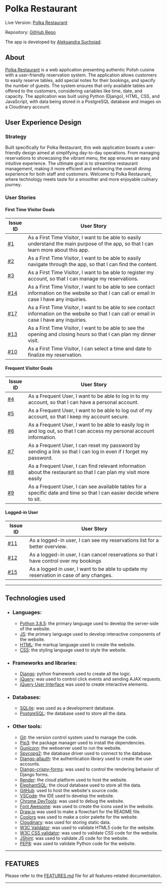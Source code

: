 # Polka Restaurant

Live Version: [Polka Restaurant](#)


Repository: [GitHub Repo](https://github.com/aleksandrasucho/polish-restaurant)

The app is developed by [Aleksandra Suchojad](https://github.com/aleksandrasucho).


## About

[Polka Restaurant](#) is a web application presenting authentic Polish cuisine with a user-friendly reservation system. The application allows customers to easily reserve tables, add special notes for their bookings, and specify the number of guests. The system ensures that only available tables are offered to the customers, considering variables like time, date, and capacity. The application was built using Python (Django), HTML, CSS, and JavaScript, with data being stored in a PostgreSQL database and images on a Cloudinary account.

## User Experience Design

### Strategy

Built specifically for Polka Restaurant, this web application boasts a user-friendly design aimed at simplifying day-to-day operations. From managing reservations to showcasing the vibrant menu, the app ensures an easy and intuitive experience. The ultimate goal is to streamline restaurant management, making it more efficient and enhancing the overall dining experience for both staff and customers. Welcome to Polka Restaurant, where technology meets taste for a smoother and more enjoyable culinary journey.

### User Stories

#### **First Time Visitor Goals**

| Issue ID    | User Story |
|-------------|-------------|
|[#1](https://github.com/aleksandrasucho/polish-restaurant/issues/1)| As a First Time Visitor, I want to be able to easily understand the main purpose of the app, so that I can learn more about this app. |
|[#2](https://github.com/aleksandrasucho/polish-restaurant/issues/2)|As a First Time Visitor, I want to be able to easily navigate through the app, so that I can find the content.|
|[#3](https://github.com/aleksandrasucho/polish-restaurant/issues/3)|As a First Time Visitor, I want to be able to register my account, so that I can manage my reservations.|
|[#14](https://github.com/aleksandrasucho/polish-restaurant/issues/14)|As a First Time Visitor, I want to be able to see contact information on the website so that I can call or email in case I have any inquiries.|
|[#17](https://github.com/aleksandrasucho/polish-restaurant/issues/17)|As a First Time Visitor, I want to be able to see contact information on the website so that I can call or email in case I have any inquiries.|
|[#13](https://github.com/aleksandrasucho/polish-restaurant/issues/13)|As a First Time Visitor, I want to be able to see the opening and closing hours so that I can plan my dinner visit.|
|[#10](https://github.com/aleksandrasucho/polish-restaurant/issues/10)|As a First Time Visitor, I can select a time and date to finalize my reservation.|

#### **Frequent Visitor Goals**

| Issue ID    | User Story |
|-------------|-------------|
|[#4](https://github.com/aleksandrasucho/polish-restaurant/issues/4)|As a Frequent User, I want to be able to log in to my account, so that I can have a personal account.|
|[#5](https://github.com/aleksandrasucho/polish-restaurant/issues/5)|As a Frequent User, I want to be able to log out of my account, so that I keep my account secure.|
|[#6](https://github.com/aleksandrasucho/polish-restaurant/issues/6)|As a Frequent User, I want to be able to easily log in and log out, so that I can access my personal account information.|
|[#7](https://github.com/aleksandrasucho/polish-restaurant/issues/7)|As a Frequent User, I can reset my password by sending a link so that I can log in even if I forget my password.|
|[#8](https://github.com/aleksandrasucho/polish-restaurant/issues/8)|As a Frequent User, I can find relevant information about the restaurant so that I can plan my visit more easily|
|[#9](https://github.com/aleksandrasucho/polish-restaurant/issues/9)|As a Frequent User, I can see available tables for a specific date and time so that I can easier decide where to sit.|

#### **Logged-in User**
| Issue ID    | User Story |
|-------------|-------------|
|[#11](https://github.com/aleksandrasucho/polish-restaurant/issues/11)|As a logged-in user, I can see my reservations list for a better overview.|
|[#12](https://github.com/aleksandrasucho/polish-restaurant/issues/12)|As a logged-in user, I can cancel reservations so that I have control over my bookings|
|[#15](https://github.com/aleksandrasucho/polish-restaurant/issues/15)|As a logged in user, I want to be able to update my reservation in case of any changes.|

---

## Technologies used

- ### Languages:
    
    + [Python 3.8.5](https://www.python.org/downloads/release/python-385/): the primary language used to develop the server-side of the website.
    + [JS](https://www.javascript.com/): the primary language used to develop interactive components of the website.
    + [HTML](https://developer.mozilla.org/en-US/docs/Web/HTML): the markup language used to create the website.
    + [CSS](https://developer.mozilla.org/en-US/docs/Web/css): the styling language used to style the website.

- ### Frameworks and libraries:

    + [Django](https://www.djangoproject.com/): python framework used to create all the logic.
    + [jQuery](https://jquery.com/): was used to control click events and sending AJAX requests.
    + [jQuery User Interface](https://jqueryui.com/) was used to create interactive elements.

- ### Databases:

    + [SQLite](https://www.sqlite.org/): was used as a development database.
    + [PostgreSQL](https://www.postgresql.org/): the database used to store all the data.

- ### Other tools:

    + [Git](https://git-scm.com/): the version control system used to manage the code.
    + [Pip3](https://pypi.org/project/pip/): the package manager used to install the dependencies.
    + [Gunicorn](https://gunicorn.org/): the webserver used to run the website.
    + [Spycopg2](https://www.python.org/dev/peps/pep-0249/): the database driver used to connect to the database.
    + [Django-allauth](https://django-allauth.readthedocs.io/en/latest/): the authentication library used to create the user accounts.
    + [Django-crispy-forms](https://django-cryptography.readthedocs.io/en/latest/): was used to control the rendering behavior of Django forms.
    + [Render](https://render.com/): the cloud platform used to host the website.
    + [ElephantSQL](https://www.elephantsql.com/): the cloud database used to store all the data.
    + [GitHub](https://github.com/): used to host the website's source code.
    + [VSCode](https://code.visualstudio.com/): the IDE used to develop the website.
    + [Chrome DevTools](https://developer.chrome.com/docs/devtools/open/): was used to debug the website.
    + [Font Awesome](https://fontawesome.com/): was used to create the icons used in the website.
    + [Draw.io](https://www.lucidchart.com/) was used to make a flowchart for the README file.
    + [Coolors](https://coolors.co/202a3c-1c2431-181f2a-0b1523-65e2d9-925cef-6b28e0-ffffff-eeeeee) was used to make a color palette for the website.
    + [Cloudinary](https://cloudinary.com/): was used  for storing static data.
    + [W3C Validator](https://validator.w3.org/): was used to validate HTML5 code for the website.
    + [W3C CSS validator](https://jigsaw.w3.org/css-validator/): was used to validate CSS code for the website.
    + [JShint](https://jshint.com/): was used to validate JS code for the website.
    + [PEP8](https://pep8.org/): was used to validate Python code for the website.


---

## FEATURES

Please refer to the [FEATURES.md](FEATURES.md) file for all features-related documentation.



---

